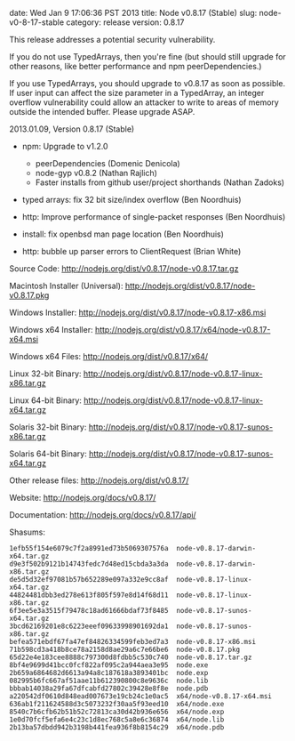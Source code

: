 date: Wed Jan  9 17:06:36 PST 2013
title: Node v0.8.17 (Stable)
slug: node-v0-8-17-stable
category: release
version: 0.8.17

This release addresses a potential security vulnerability.

If you do not use TypedArrays, then you're fine (but should still
upgrade for other reasons, like better performance and npm
peerDependencies.)

If you use TypedArrays, you should upgrade to v0.8.17 as soon as
possible.  If user input can affect the size parameter in a
TypedArray, an integer overflow vulnerability could allow an attacker
to write to areas of memory outside the intended buffer.  Please
upgrade ASAP.

2013.01.09, Version 0.8.17 (Stable)

* npm: Upgrade to v1.2.0
  - peerDependencies (Domenic Denicola)
  - node-gyp v0.8.2 (Nathan Rajlich)
  - Faster installs from github user/project shorthands (Nathan Zadoks)

* typed arrays: fix 32 bit size/index overflow (Ben Noordhuis)

* http: Improve performance of single-packet responses (Ben Noordhuis)

* install: fix openbsd man page location (Ben Noordhuis)

* http: bubble up parser errors to ClientRequest (Brian White)


Source Code: http://nodejs.org/dist/v0.8.17/node-v0.8.17.tar.gz

Macintosh Installer (Universal): http://nodejs.org/dist/v0.8.17/node-v0.8.17.pkg

Windows Installer: http://nodejs.org/dist/v0.8.17/node-v0.8.17-x86.msi

Windows x64 Installer: http://nodejs.org/dist/v0.8.17/x64/node-v0.8.17-x64.msi

Windows x64 Files: http://nodejs.org/dist/v0.8.17/x64/

Linux 32-bit Binary: http://nodejs.org/dist/v0.8.17/node-v0.8.17-linux-x86.tar.gz

Linux 64-bit Binary: http://nodejs.org/dist/v0.8.17/node-v0.8.17-linux-x64.tar.gz

Solaris 32-bit Binary: http://nodejs.org/dist/v0.8.17/node-v0.8.17-sunos-x86.tar.gz

Solaris 64-bit Binary: http://nodejs.org/dist/v0.8.17/node-v0.8.17-sunos-x64.tar.gz

Other release files: http://nodejs.org/dist/v0.8.17/

Website: http://nodejs.org/docs/v0.8.17/

Documentation: http://nodejs.org/docs/v0.8.17/api/

Shasums:

```
1efb55f154e6079c7f2a8991ed73b5069307576a  node-v0.8.17-darwin-x64.tar.gz
d9e3f502b9121b14743fedc7d48ed15cbda3a3da  node-v0.8.17-darwin-x86.tar.gz
de5d5d32ef97081b57b652289e097a332e9cc8af  node-v0.8.17-linux-x64.tar.gz
44824481dbb3ed278e613f805f597e8d14f68d11  node-v0.8.17-linux-x86.tar.gz
6f3ee5e3a3515f79478c18ad61666bdaf73f8485  node-v0.8.17-sunos-x64.tar.gz
3bcd62169201e8c6223eeef09633998901692da1  node-v0.8.17-sunos-x86.tar.gz
befea571ebdf67fa47ef84826334599feb3ed7a3  node-v0.8.17-x86.msi
71b598cd3a418b8ce78a2158d8ae29a6c7e66be6  node-v0.8.17.pkg
65d22e4e183cee8888c797300d8fdbb5c530c740  node-v0.8.17.tar.gz
8bf4e9699d41bcc0fcf822af095c2a944aea3e95  node.exe
2b659a6864682d6613a94a8c187618a3893401bc  node.exp
082995b6fc667af51aae11b612390800c8e9636c  node.lib
bbbab14038a29fa67dfcabfd27802c39428e8f8e  node.pdb
a220542df0610d848ead007673e19cb24c1e0ac5  x64/node-v0.8.17-x64.msi
636ab1f211624588d3c5073232f30aa5f93eed10  x64/node.exe
8540c7b6cfb62b51b52c72813ca30d42b936e656  x64/node.exp
1e0d70fcf5efa6e4c23c1d8ec768c5a8e6c36874  x64/node.lib
2b13ba57dbdd942b3198b441fea936f8b8154c29  x64/node.pdb
```
